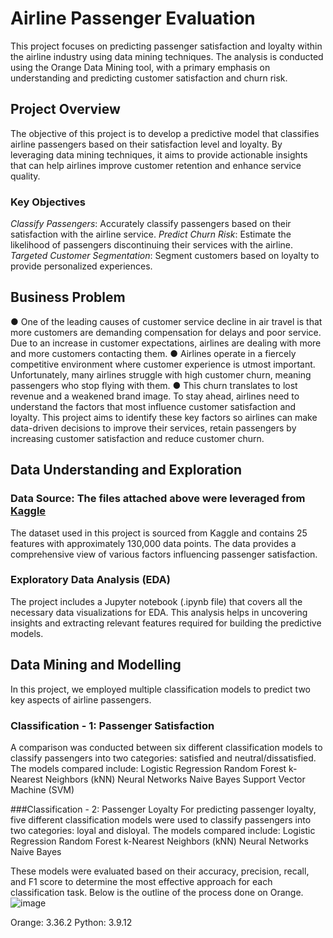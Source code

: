 # Airline Passenger Evaluation
This project focuses on predicting passenger satisfaction and loyalty within the airline industry using data mining techniques. The analysis is conducted using the Orange Data Mining tool, with a primary emphasis on understanding and predicting customer satisfaction and churn risk.

## Project Overview
The objective of this project is to develop a predictive model that classifies airline passengers based on their satisfaction level and loyalty. By leveraging data mining techniques, it  aims to provide actionable insights that can help airlines improve customer retention and enhance service quality.
### Key Objectives
*Classify Passengers*: Accurately classify passengers based on their satisfaction with the airline service.
*Predict Churn Risk*: Estimate the likelihood of passengers discontinuing their services with the airline.
*Targeted Customer Segmentation*: Segment customers based on loyalty to provide personalized experiences.

## Business Problem
● One of the leading causes of customer service decline in air travel is that more customers are demanding compensation for delays and poor service. Due to an increase in customer expectations, airlines are dealing with more and more customers contacting them.
● Airlines operate in a fiercely competitive environment where customer experience is utmost important. Unfortunately, many airlines struggle with high customer churn, meaning passengers who stop flying with them. 
● This churn translates to lost revenue and a weakened brand image. To stay ahead, airlines need to understand the factors that most influence customer satisfaction and loyalty. This 
project aims to identify these key factors so airlines can make data-driven decisions to improve their services, retain passengers by increasing customer satisfaction and reduce 
customer churn.

## Data Understanding and Exploration
### Data Source: The files attached above were leveraged from [Kaggle](https://www.kaggle.com/datasets/teejmahal20/airline-passenger-satisfaction)
The dataset used in this project is sourced from Kaggle and contains 25 features with approximately 130,000 data points. The data provides a comprehensive view of various factors influencing passenger satisfaction.
### Exploratory Data Analysis (EDA)
The project includes a Jupyter notebook (.ipynb file) that covers all the necessary data visualizations for EDA. This analysis helps in uncovering insights and extracting relevant features required for building the predictive models.

## Data Mining and Modelling
In this project, we employed multiple classification models to predict two key aspects of airline passengers.
### Classification - 1: Passenger Satisfaction
A comparison was conducted between six different classification models to classify passengers into two categories: satisfied and neutral/dissatisfied. The models compared include:
Logistic Regression
Random Forest
k-Nearest Neighbors (kNN)
Neural Networks
Naive Bayes
Support Vector Machine (SVM)

###Classification - 2: Passenger Loyalty
For predicting passenger loyalty, five different classification models were used to classify passengers into two categories: loyal and disloyal. The models compared include:
Logistic Regression
Random Forest
k-Nearest Neighbors (kNN)
Neural Networks
Naive Bayes

These models were evaluated based on their accuracy, precision, recall, and F1 score to determine the most effective approach for each classification task. Below is the outline of the process done on Orange.
![image](https://github.com/user-attachments/assets/f3715c5d-3137-4410-8240-e9b78e246080)

Orange: 3.36.2
Python: 3.9.12
